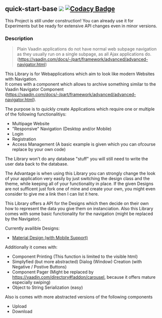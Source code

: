 ## quick-start-base [![](https://jitpack.io/v/appreciated/quick-start-base.svg)](https://jitpack.io/#appreciated/quick-start-base) [![Codacy Badge](https://api.codacy.com/project/badge/Grade/d06002d719e84a238f653e7143dd2641)](https://www.codacy.com/app/appreciated/quick-start-base?utm_source=github.com&amp;utm_medium=referral&amp;utm_content=appreciated/quick-start-base&amp;utm_campaign=Badge_Grade)

This Project is still under construction! You can already use it for Experiments but be ready for extensive API changes even in minor versions.

### Description
>Plain Vaadin applications do not have normal web subpage navigation as they usually run on a single subpage, as all Ajax applications do. (https://vaadin.com/docs/-/part/framework/advanced/advanced-navigator.html)

This Library is for Webapplications which aim to look like modern Websites with Navigation.  
It comes with a component which allows to archive something similar to the Vaadin Navigator Component (https://vaadin.com/docs/-/part/framework/advanced/advanced-navigator.html). 

The purpose is to quickly create Applications which require one or multiple of the following functionalitiys:
- Multipage Website
- "Responsive" Navigation (Desktop and/or Mobile)
- Login
- Registration
- Access Management (A basic example is given which you can ofcourse replace by your own code)

The Library won't do any database "stuff" you will still need to write the user data back to the database.  

The Advantage is when using this Library you can strongly change the look of your application very easily by just switching the design class and the theme, while keeping all of your functionality in place. 
If the given Designs are not sufficent just fork one of mine and create your own, you might even consider to give me a link then I can list it here. 

This Library offers a API for the Designs which then decide on their own how to represent the data you give them on instanciation.
Also this Library comes with some basic functionality for the navigation (might be replaced by the Navigator).

Currently availible Designs:
* [Material Design (with Mobile Support)](https://github.com/appreciated/quick-start-material)

Additionally it comes with:  
- Component Printing (This function is limited to the visible html)
- Simplyfied (but more abstracted) Dialog (Window) Creation (with Negative / Postive Buttons)
- Component Pager (Might be replaced by https://vaadin.com/directory#!addon/carousel, because it offers mature especially swiping)
- Object to String Serialization (easy)

Also is comes with more abstracted versions of the following components
- Upload 
- Download
